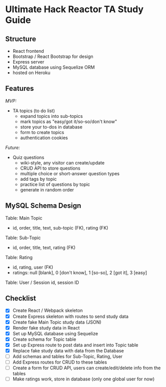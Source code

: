 # Ultimate Hack Reactor TA Study Guide #

## Structure ##
* React frontend
* Bootstrap / React Bootstrap for design
* Express server
* MySQL database using Sequelize ORM
* hosted on Heroku

## Features  ##

*MVP:*
* TA topics (to do list)
  * expand topics into sub-topics
  * mark topics as "easy/got it/so-so/don't know"
  * store your to-dos in database
  * form to create topics
  * authentication cookies

*Future:*
* Quiz questions
  * wiki-style, any visitor can create/update
  * CRUD API to store questions
  * multiple choice or short-answer question types
  * add tags by topic
  * practice list of questions by topic
  * generate in random order

## MySQL Schema Design ##

Table: Main Topic
 - id, order, title, text, sub-topic (FK), rating (FK)

Table: Sub-Topic
 - id, order, title, text, rating (FK)

Table: Rating
 - id, rating, user (FK)
  - ratings: null [blank], 0 [don't know], 1 [so-so], 2 [got it], 3 [easy]

Table: User / Session
id, session ID

## Checklist ##

- [x] Create React / Webpack skeleton
- [x] Create Express skeleton with routes to send study data
- [x] Create fake Main Topic study data (JSON)
- [x] Render fake study data in React
- [x] Set up MySQL database using Sequelize
- [x] Create schema for Topic table
- [x] Set up Express route to post data and insert into Topic table
- [x] Replace fake study data with data from the Database
- [ ] Add schemas and tables for Sub-Topic, Rating, User
- [ ] Add Express routes for CRUD to these tables
- [ ] Create a form for CRUD API, users can create/edit/delete info from the tables
- [ ] Make ratings work, store in database (only one global user for now)